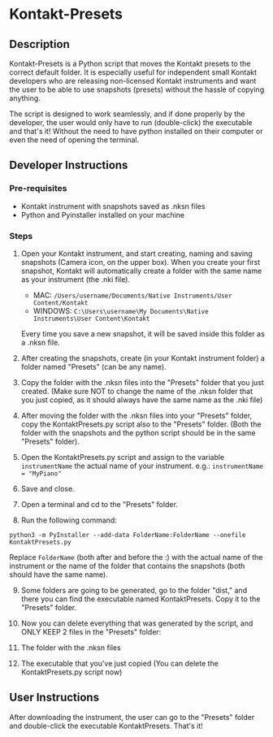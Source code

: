 # Kontakt-Presets

## Description

Kontakt-Presets is a Python script that moves the Kontakt presets to the correct default folder. It is especially useful for independent small Kontakt developers who are releasing non-licensed Kontakt instruments and want the user to be able to use snapshots (presets) without the hassle of copying anything.

The script is designed to work seamlessly, and if done properly by the developer, the user would only have to run (double-click) the executable and that's it! Without the need to have python installed on their computer or even the need of opening the terminal.

## Developer Instructions

### Pre-requisites
- Kontakt instrument with snapshots saved as .nksn files
- Python and Pyinstaller installed on your machine

### Steps
1. Open your Kontakt instrument, and start creating, naming and saving snapshots (Camera icon, on the upper box). When you create your first snapshot, Kontakt will automatically create a folder with the same name as your instrument (the .nki file).
   - MAC: `/Users/username/Documents/Native Instruments/User Content/Kontakt`
   - WINDOWS: `C:\Users\username\My Documents\Native Instruments\User Content\Kontakt`

   Every time you save a new snapshot, it will be saved inside this folder as a .nksn file.

2. After creating the snapshots, create (in your Kontakt instrument folder) a folder named "Presets" (can be any name).

3. Copy the folder with the .nksn files into the "Presets" folder that you just created. (Make sure NOT to change the name of the .nksn folder that you just copied, as it should always have the same name as the .nki file)

4. After moving the folder with the .nksn files into your "Presets" folder, copy the KontaktPresets.py script also to the "Presets" folder. (Both the folder with the snapshots and the python script should be in the same "Presets" folder).

5. Open the KontaktPresets.py script and assign to the variable `instrumentName` the actual name of your instrument. e.g.: `instrumentName = "MyPiano"`

6. Save and close.

7. Open a terminal and cd to the "Presets" folder.

8. Run the following command:
```
python3 -m PyInstaller --add-data FolderName:FolderName --onefile KontaktPresets.py
```
   Replace `FolderName` (both after and before the :) with the actual name of the instrument or the name of the folder that contains the snapshots (both should have the same name).

9. Some folders are going to be generated, go to the folder "dist," and there you can find the executable named KontaktPresets. Copy it to the "Presets" folder.

10. Now you can delete everything that was generated by the script, and ONLY KEEP 2 files in the "Presets" folder:
   1. The folder with the .nksn files
   2. The executable that you've just copied (You can delete the KontaktPresets.py script now)

## User Instructions

After downloading the instrument, the user can go to the "Presets" folder and double-click the executable KontaktPresets. That's it!
